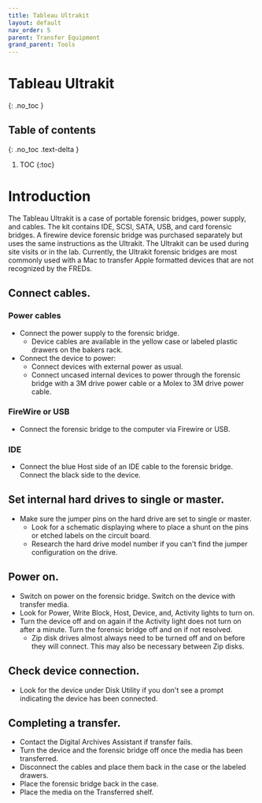 ```yaml
---
title: Tableau Ultrakit
layout: default
nav_order: 5
parent: Transfer Equipment
grand_parent: Tools
---
```


# Tableau Ultrakit
{: .no_toc }

## Table of contents
{: .no_toc .text-delta }

1. TOC
{:toc}

# Introduction  
The Tableau Ultrakit is a case of portable forensic bridges, power supply, and cables. The kit contains IDE, SCSI, SATA, USB, and card forensic bridges. A firewire device forensic bridge was purchased separately but uses the same instructions as the Ultrakit. The Ultrakit can be used during site visits or in the lab. Currently, the Ultrakit forensic bridges are most commonly used with a Mac to transfer Apple formatted devices that are not recognized by the FREDs.    

## Connect cables.  

### Power cables
* Connect the power supply to the forensic bridge.
  - Device cables are available in the yellow case or labeled plastic drawers on the bakers rack. 
* Connect the device to power:
  - Connect devices with external power as usual.  
  - Connect uncased internal devices to power through the forensic bridge with a 3M drive power cable or a Molex to 3M drive power cable.  

### FireWire or USB
* Connect the forensic bridge to the computer via Firewire or USB.

### IDE
* Connect the blue Host side of an IDE cable to the forensic bridge. Connect the black side to the device.  



## Set internal hard drives to single or master.  
* Make sure the jumper pins on the hard drive are set to single or master.  
    * Look for a schematic displaying where to place a shunt on the pins or etched labels on the circuit board.  
    * Research the hard drive model number if you can't find the jumper configuration on the drive.  

## Power on.  
* Switch on power on the forensic bridge. Switch on the device with transfer media.  
* Look for Power, Write Block, Host, Device, and, Activity lights to turn on.  
* Turn the device off and on again if the Activity light does not turn on after a minute. Turn the forensic bridge off and on if not resolved.  
    * Zip disk drives almost always need to be turned off and on before they will connect. This may also be necessary between Zip disks.  

## Check device connection.
* Look for the device under Disk Utility if you don't see a prompt indicating the device has been connected.   

## Completing a transfer.
* Contact the Digital Archives Assistant if transfer fails.   
* Turn the device and the forensic bridge off once the media has been transferred.  
* Disconnect the cables and place them back in the case or the labeled drawers.  
* Place the forensic bridge back in the case.  
* Place the media on the Transferred shelf.      
